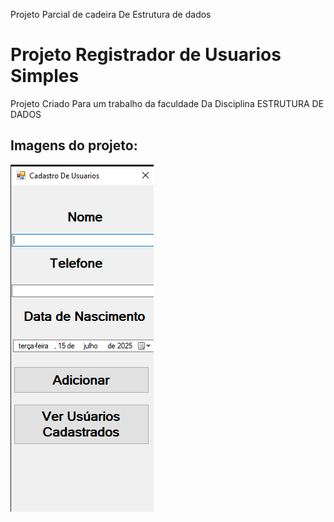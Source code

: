 Projeto Parcial de cadeira De Estrutura de dados
</head>
<body>
    <h1>Projeto Registrador de Usuarios Simples</h1>
    <p>Projeto Criado Para um trabalho da faculdade Da Disciplina ESTRUTURA DE DADOS
</p>
    <h2>
        Imagens do projeto:
    </h2>
    <picture>
        <img src="Screenshot_66.png" alt="">
    </picture>
</body>
</html>
